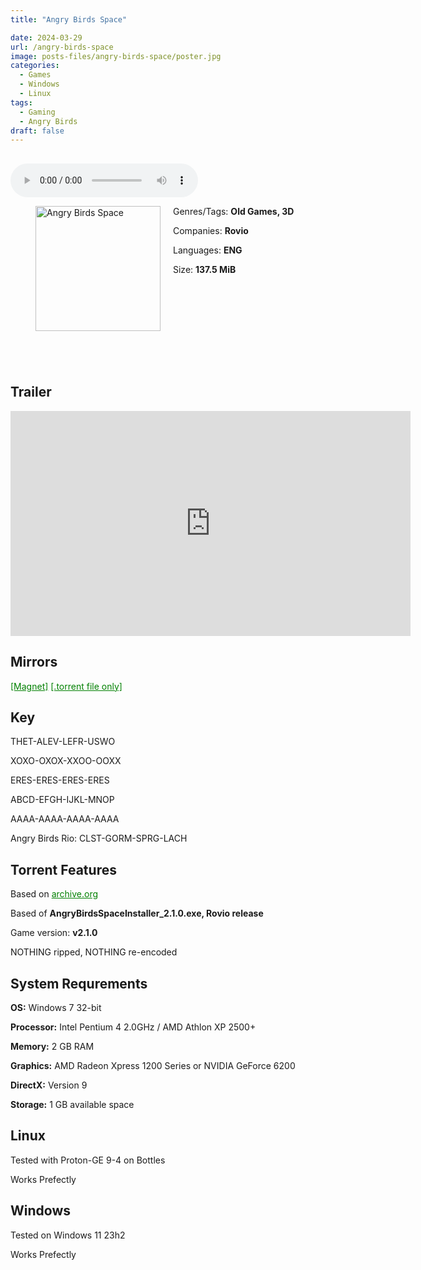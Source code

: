 ```yaml
---
title: "Angry Birds Space"

date: 2024-03-29
url: /angry-birds-space
image: posts-files/angry-birds-space/poster.jpg
categories:
  - Games
  - Windows
  - Linux
tags:
  - Gaming
  - Angry Birds
draft: false
---
```

##
<style>
  body.dark-mode,
  body.dark-mode main * {
    background: url('/posts-files/angry-birds-space/background.jpg') center center fixed no-repeat;
    background-size: 100% 100%;
    background-size: cover;
    color: #f5f5f5;
  }
</style>
<script>
    document.addEventListener('DOMContentLoaded', function () {
        var body = document.body;
        var switcher = document.querySelector('.js-toggle');
                body.classList.add('dark-mode');
                // Save user preference in storage
                localStorage.setItem('darkMode', 'true');
            
        });
</script>

<audio controls autoplay>
  <source src="/posts-files/angry-birds-space/music.mp3" type="audio/mp3">
  Your browser does not support the audio tag.
</audio>


<figure style="float: left; margin-right: 20px;">
  <img src="/posts-files/angry-birds-space/poster.jpg" alt="Angry Birds Space" style="width: 200px;">
</figure>

Genres/Tags: **Old Games, 3D**

Companies: **Rovio**

Languages: **ENG**

Size: **137.5 MiB**
# ⠀
# ⠀

## Trailer
<iframe width="640" height="360" src="https://www.youtube.com/embed/Zc-XlVLHJDo" title="Angry Birds Space" frameborder="0" allow="accelerometer; autoplay; clipboard-write; encrypted-media; gyroscope; picture-in-picture; web-share" referrerpolicy="strict-origin-when-cross-origin" allowfullscreen></iframe>

## Mirrors
<a href="magnet:?xt=urn:btih:2MKNQN45IYYWY2PGZCMDJIW7A7TY5ZMV&dn=Angry%20Birds%20Space" style="color: green;">[Magnet]</a>
<a href="https://www.dropbox.com/scl/fi/m1yjc53fn6hg39wck801q/Angry-Birds-Space.torrent?rlkey=h2b5qisf9kw3xaut71h3fq1bn&st=v2fu5lqt&dl=1" style="color: green;">[.torrent file only]</a>

## Key
THET-ALEV-LEFR-USWO

XOXO-OXOX-XXOO-OOXX

ERES-ERES-ERES-ERES 

ABCD-EFGH-IJKL-MNOP

AAAA-AAAA-AAAA-AAAA 

Angry Birds Rio:
CLST-GORM-SPRG-LACH

## Torrent Features
Based on <a href="https://archive.org/details/angry-birds-pc" style="color: green;">archive.org</a>

Based of **AngryBirdsSpaceInstaller_2.1.0.exe, Rovio release**

Game version: **v2.1.0**

NOTHING ripped, NOTHING re-encoded

## System Requrements
**OS:** Windows 7 32-bit

**Processor:** Intel Pentium 4 2.0GHz / AMD Athlon XP 2500+

**Memory:** 2 GB RAM

**Graphics:** AMD Radeon Xpress 1200 Series or NVIDIA GeForce 6200

**DirectX:** Version 9

**Storage:** 1 GB available space


## Linux

Tested with Proton-GE 9-4 on Bottles

Works Prefectly

## Windows

Tested on Windows 11 23h2

Works Prefectly